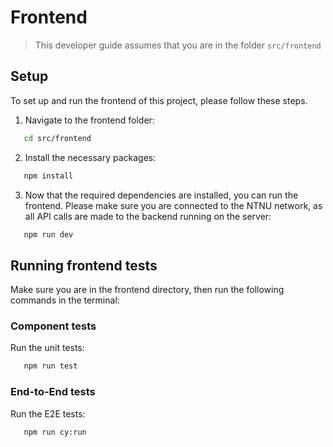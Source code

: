 # Frontend

> This developer guide assumes that you are in the folder `src/frontend`

## Setup

To set up and run the frontend of this project, please follow these steps.  

1. Navigate to the frontend folder:

```bash
   cd src/frontend
   ```

2. Install the necessary packages:

```bash
   npm install
   ```
3. Now that the required dependencies are installed, you can run the frontend. Please make sure you are connected to the NTNU network, as all API calls are made to the backend running on the server:

```bash
   npm run dev
   ```

## Running frontend tests

Make sure you are in the frontend directory, then run the following commands in the terminal:

### Component tests

Run the unit tests:

```bash
   npm run test
   ```
### End-to-End tests

Run the E2E tests:

```bash
   npm run cy:run
   ```


